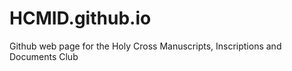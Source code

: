 HCMID.github.io
===============

Github web page for the Holy Cross Manuscripts, Inscriptions and Documents Club
